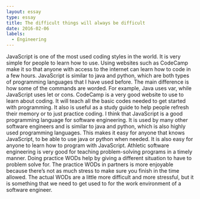 ```yaml
---
layout: essay
type: essay
title: The difficult things will always be difficult
date: 2016-02-06
labels:
  - Engineering
---
```



JavaScript is one of the most used coding styles in the world. It is very simple for people to learn how to use. Using websites such as CodeCamp make it so that anyone with access to the internet can learn how to code in a few hours. 
JavaScript is similar to java and python, which are both types of programming languages that I have used before. The main difference is how some of the commands are worded. For example, Java uses var, while JavaScript uses let or cons. 
CodeCamp is a very good website to use to learn about coding. It will teach all the basic codes needed to get started with programming. It also is useful as a study guide to help people refresh their memory or to just practice coding. 
I think that JavaScript is a good programming language for software engineering. It is used by many other software engineers and is similar to java and python, which is also highly used programming languages. This makes it easy for anyone that knows JavaScript, to be able to use java or python when needed. It is also easy for anyone to learn how to program with JavaScript.
Athletic software engineering is very good for teaching problem-solving programs in a timely manner. Doing practice WODs help by giving a different situation to have to problem solve for. The practice WODs in partners is more enjoyable because there’s not as much stress to make sure you finish in the time allowed. The actual WODs are a little more difficult and more stressful, but it is something that we need to get used to for the work environment of a software engineer.

